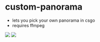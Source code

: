 # custom-panorama
- lets you pick your own panorama in csgo
- requires ffmpeg

![](https://i.imgur.com/WYY84Ti.png)
![](https://i.imgur.com/zq98lJ0.png)
